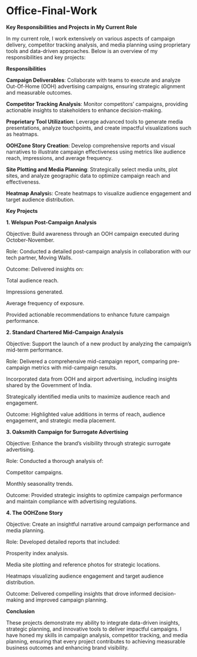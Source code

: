 # Office-Final-Work

**Key Responsibilities and Projects in My Current Role**

In my current role, I work extensively on various aspects of campaign delivery, competitor tracking analysis, and media planning using proprietary tools and data-driven approaches. Below is an overview of my responsibilities and key projects:

**Responsibilities**

**Campaign Deliverables**: Collaborate with teams to execute and analyze Out-Of-Home (OOH) advertising campaigns, ensuring strategic alignment and measurable outcomes.

**Competitor Tracking Analysis**: Monitor competitors’ campaigns, providing actionable insights to stakeholders to enhance decision-making.

**Proprietary Tool Utilization**: Leverage advanced tools to generate media presentations, analyze touchpoints, and create impactful visualizations such as heatmaps.

**OOHZone Story Creation**: Develop comprehensive reports and visual narratives to illustrate campaign effectiveness using metrics like audience reach, impressions, and average frequency.

**Site Plotting and Media Planning**: Strategically select media units, plot sites, and analyze geographic data to optimize campaign reach and effectiveness.

**Heatmap Analysi**s: Create heatmaps to visualize audience engagement and target audience distribution.

**Key Projects**

**1. Welspun Post-Campaign Analysis**

Objective: Build awareness through an OOH campaign executed during October-November.

Role: Conducted a detailed post-campaign analysis in collaboration with our tech partner, Moving Walls.

Outcome: Delivered insights on:

Total audience reach.

Impressions generated.

Average frequency of exposure.

Provided actionable recommendations to enhance future campaign performance.

**2. Standard Chartered Mid-Campaign Analysis**

Objective: Support the launch of a new product by analyzing the campaign’s mid-term performance.

Role: Delivered a comprehensive mid-campaign report, comparing pre-campaign metrics with mid-campaign results.

Incorporated data from OOH and airport advertising, including insights shared by the Government of India.

Strategically identified media units to maximize audience reach and engagement.

Outcome: Highlighted value additions in terms of reach, audience engagement, and strategic media placement.

**3. Oaksmith Campaign for Surrogate Advertising**

Objective: Enhance the brand’s visibility through strategic surrogate advertising.

Role: Conducted a thorough analysis of:

Competitor campaigns.

Monthly seasonality trends.

Outcome: Provided strategic insights to optimize campaign performance and maintain compliance with advertising regulations.

**4. The OOHZone Story**

Objective: Create an insightful narrative around campaign performance and media planning.

Role: Developed detailed reports that included:

Prosperity index analysis.

Media site plotting and reference photos for strategic locations.

Heatmaps visualizing audience engagement and target audience distribution.

Outcome: Delivered compelling insights that drove informed decision-making and improved campaign planning.

**Conclusion**

These projects demonstrate my ability to integrate data-driven insights, strategic planning, and innovative tools to deliver impactful campaigns. I have honed my skills in campaign analysis, competitor tracking, and media planning, ensuring that every project contributes to achieving measurable business outcomes and enhancing brand visibility.



